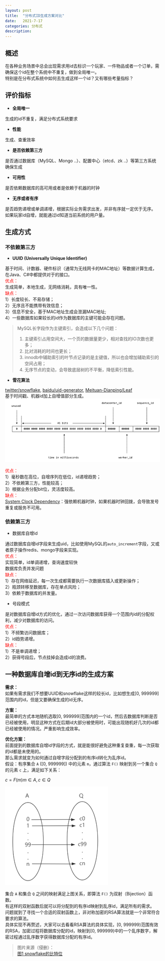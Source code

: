 ```yaml
---
layout: post
title:  "分布式ID生成方案对比"
date:   2021-7-17
categories: 分布式
description: 
---
```

## 概述
在各种业务场景中总会出现需求用id去标识一个玩家、一件物品或者一个订单，需确保这个id在整个系统中不重复，做到全局唯一。  
特别是在分布式系统中如何去生成这样一个id？又有哪些考量指标？

## 评价指标

- **全局唯一**  

生成的id不重复，满足分布式系统要求
- **性能**  

生成、查重效率
- **是否依赖第三方**  

是否通过数据库（MySQL、Mongo ..）、配置中心（etcd、zk ..）等第三方系统确保生成
- **可用性**  

是否依赖数据库的高可用或者是依赖于机器的时钟
- **无序或者有序**  

是否趋势递增或单调递增，根据实际业务需求出发，并非有序就一定优于无序。  
如果玩家id自增，就能通过id知道当前系统的用户量。  


## 生成方式


### 不依赖第三方

- **UUID (Universally Unique Identifier)**  

基于时间、计数器、硬件标识（通常为无线网卡的MAC地址）等数据计算生成，在Java、C#中都提供对于的接口。  
<font color=red>优点：</font>  
生成简单，本地生成，无网络消耗，具有唯一性。  
<font color=red>缺点：</font>  
1）长度较长、不易存储；  
2）无序且不能携带有效信息；  
3）信息不安全，基于MAC地址生成会泄漏MAC地址;  
4）一些数据库如果较长的id作为数据库的主键可能会存在问题。
>MySQL长字段作为主键索引，会造成以下几个问题：
>1. 主键索引占用空间大，一个页的数据量更少，相对查找的IO次数也更多；
>2. 比对消耗的时间也更长；
>3. innodb中辅助索引的叶节点记录的是主键值，所以也会增加辅助索引的空间占用；
>4. 无序节点的变动，会导致底层树的不平衡，降低索引性能。

- **雪花算法**  

[twitter/snowflake](https://github.com/twitter-archive/snowflake/tree/snowflake-2010), [baidu/uid-generator](https://github.com/baidu/uid-generator), [Meituan-Dianping/Leaf](https://github.com/Meituan-Dianping/Leaf)  
基于时间戳、机器id加上自增值部分生成。  
![图1 snowflake的比特位](/assets/pic/2021-07-17-distributed_id/snowflake.png)

<font color=red>优点：</font>  
1）毫秒数在高位，自增序列在低位，id递增趋势；  
2）不依赖第三方，性能较高；  
3）根据业务分配bit位，灵活度较高。  
<font color=red>缺点：</font>  
[System Clock Dependency](https://github.com/twitter-archive/snowflake/tree/snowflake-2010#system-clock-dependency)：强依赖机器时钟，如果机器时钟回拨，会导致发号重复或服务不可用。  


### 依赖第三方
- 数据库自增id  

通过数据库自增id字段来生成uid，比如使用MySQL的`auto_increment`字段，又或者原子操作redis、mongo字段来实现。  
<font color=red>优点：</font>  
实现简单，id单调递增，查询速度较快  
数据库负责并发问题  
<font color=red>缺点：</font>  
1）存在网络延迟，每一次生成都需要执行一次数据库插入或更新操作；  
2）瓶颈转移至数据库，存在单点风险；  
3）依赖于数据库的并发量。  

- 号段模式  

是对数据库自增id方式的优化，通过一次访问数据库获得一个范围内id的分配权利，减少对数据库的访问。  
<font color=red>优点：</font>  
1）不频繁访问数据库；  
2）id趋势递增。  
<font color=red>缺点：</font>  
1）不是单调递增；  
2）获得号段后，节点挂掉会造成id的浪费。  


## 一种数据库自增id到无序id的生成方案
**需求：**  
如果有需求我们不想要UUID和snowflake这样的较长id，比如想生成[0, 999999]范围内的id，但是又要确保生成的id无序。  

**方案：**  
最简单的方式本地随机选取[0, 999999]范围内的一个id，然后去数据库判断是否已经被使用，明显这种方式在后期id大部分被使用时，可能出现随机好几次的id都已经被使用的情况。严重影响生成效率。  

**优化方案：**  
前面提到的数据库自增id字段的方式，就是能很好避免这种重复查重，每一次获取的id都是未使用的。  
那么需求就变为如何通过自增字段分配到的有序id转化为乱序id。  
假设：有序集合 `A` ([0, 999999]) 中的元素 `m`，通过算法 `F()` 映射到另一个集合 `Q` 的元素 `c` 上，满足如下关系：  

$c = F(m) m\in A, c\in Q$

![图2 bijection](/assets/pic/2021-07-17-distributed_id/bijection.png)

集合 `A` 和集合 `Q` 之间的映射满足上图关系，即算法 `F()` 为双射（Bijection）函数。  
有这样的双射函数后就可以将分配到的有序id映射到乱序id，满足所有的需求。  
问题就到了寻找一个合适的双射函数上，非对称加密的RSA算法就是一个非常符合要求的算法。  
具体实现不再赘述，大家可以去看看RSA算法的具体实现，[0, 999999)范围有效的RSA，加密过程将数据库分配的id，映射到[0, 999999)中的一个乱序数字，解密过程通过乱序数字获得数据库分配的有序id。  

>图片来源（侵删）：  
> [图1 snowflake的比特位](https://chai2010.cn/advanced-go-programming-book/ch6-cloud/ch6-01-dist-id.html)  